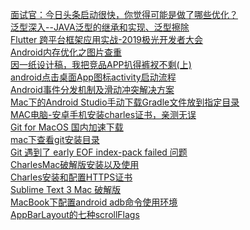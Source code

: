 [面试官：今日头条启动很快，你觉得可能是做了哪些优化？](https://juejin.im/post/5d95f4a4f265da5b8f10714b)<br>
[泛型深入--JAVA泛型的继承和实现、泛型擦除](https://www.cnblogs.com/lihaoyang/p/7104293.html)<br>
[Flutter 跨平台框架应用实战-2019极光开发者大会](https://juejin.im/post/5dac428af265da5ba838f476)<br>
[Android内存优化之图片查重](https://blog.csdn.net/cicilover/article/details/90296527)<br>
[因一纸设计稿，我把竞品APP扒得裤衩不剩(上)](https://juejin.im/post/5dc407516fb9a04ab462a166)<br>
[android点击桌面App图标activity启动流程](https://www.cnblogs.com/mingfeng002/p/10330995.html)<br>
[Android事件分发机制及滑动冲突解决方案](https://www.jianshu.com/p/d82f426ba8f7)<br>
[Mac下的Android Studio手动下载Gradle文件放到指定目录](https://blog.csdn.net/u011046452/article/details/107529346)<br>
[MAC电脑-安卓手机安装charles证书，亲测无误](https://www.jianshu.com/p/980a4a4e3007?utm_campaign=maleskine&utm_content=note&utm_medium=seo_notes&utm_source=recommendation)<br>
[Git for MacOS 国内加速下载](https://www.newbe.pro/Mirrors/Mirrors-Git-For-MacOS/)<br>
[mac下查看git安装目录](https://blog.csdn.net/kezheng210/article/details/60746340/)<br>
[Git 遇到了 early EOF index-pack failed 问题](https://www.cnblogs.com/lxwphp/p/11064336.html)<br>
[CharlesMac破解版安装以及使用](https://www.jianshu.com/p/96b7e173f255)<br>
[Charles安装和配置HTTPS证书](https://www.jianshu.com/p/6aa52610c11f)<br>
[Sublime Text 3 Mac 破解版](https://www.jianshu.com/p/52fea69c2c0b)<br>
[MacBook下配置android adb命令使用环境](https://www.cnblogs.com/nebie/p/7282784.html)<br>
[AppBarLayout的七种scrollFlags](https://www.cnblogs.com/diyishijian/p/12887690.html)<br>
